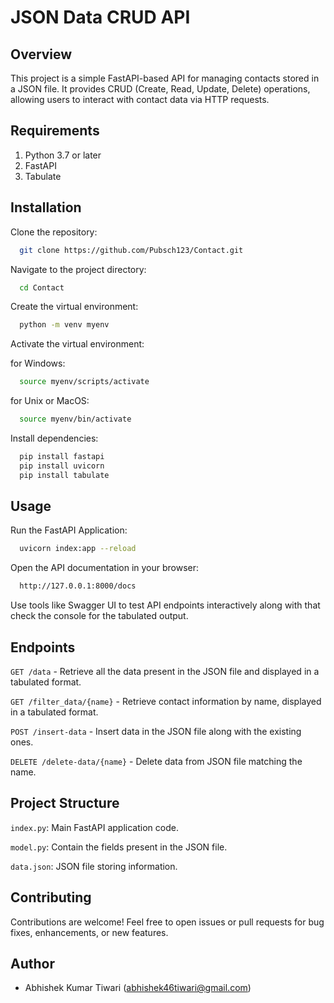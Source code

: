# JSON Data CRUD API



## Overview

This project is a simple FastAPI-based API for managing contacts stored in a JSON file. It provides CRUD (Create, Read, Update, Delete) operations, allowing users to interact with contact data via HTTP requests.
## Requirements

1. Python 3.7 or later
2. FastAPI
3. Tabulate
## Installation

Clone the repository:

```bash
  git clone https://github.com/Pubsch123/Contact.git
```

Navigate to the project directory:

```bash
  cd Contact
```

Create the virtual environment:

```bash
  python -m venv myenv
```
Activate the virtual environment:


for Windows: 
```bash
  source myenv/scripts/activate
```
for Unix or MacOS:
```bash
  source myenv/bin/activate
```

Install dependencies:

```bash
  pip install fastapi
  pip install uvicorn
  pip install tabulate
```
    
## Usage

Run the FastAPI Application:

```bash
  uvicorn index:app --reload
```

Open the API documentation in your browser: 

```bash
  http://127.0.0.1:8000/docs
```

Use tools like Swagger UI to test API endpoints interactively along with that check the console for the tabulated output.
## Endpoints

`GET /data` - Retrieve all the data present in the JSON file and displayed in a tabulated format.

`GET /filter_data/{name}` - Retrieve contact information by name, displayed in a tabulated format.

`POST /insert-data` - Insert data in the JSON file along with the existing ones.

`DELETE /delete-data/{name}` - Delete data from JSON file matching the name.
## Project Structure

`index.py`: Main FastAPI application code.

`model.py`: Contain the fields present in the JSON file.

`data.json`: JSON file storing information.

## Contributing
Contributions are welcome! Feel free to open issues or pull requests for bug fixes, enhancements, or new features.
## Author

- Abhishek Kumar Tiwari (abhishek46tiwari@gmail.com)

